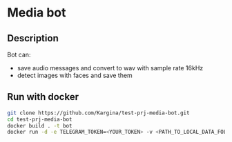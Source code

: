 # Media bot

## Description

Bot can:  

- save audio messages and convert to wav with sample rate 16kHz
- detect images with faces and save them

## Run with docker

```bash
git clone https://github.com/Kargina/test-prj-media-bot.git
cd test-prj-media-bot
docker build . -t bot
docker run -d -e TELEGRAM_TOKEN=<YOUR_TOKEN> -v <PATH_TO_LOCAL_DATA_FOLDER>:/app/data bot
```
